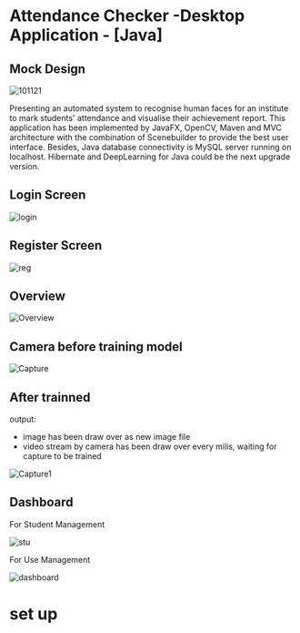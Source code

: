# Attendance Checker -Desktop Application - [Java]


## Mock Design

![101121](https://user-images.githubusercontent.com/27118779/141180476-72e3b8a4-0fb9-45bb-8e4e-140c00374997.png)


Presenting an automated system to recognise human faces for an institute to mark students' attendance and visualise their achievement report. This application has been implemented by JavaFX, OpenCV, Maven and MVC architecture with the combination of Scenebuilder to provide the best user interface. Besides, Java database connectivity is MySQL server running on localhost. Hibernate and DeepLearning for Java could be the next upgrade version.

## Login Screen

![login](https://user-images.githubusercontent.com/27118779/140927705-da3738ed-13d9-4d43-8868-8d378a4466fa.PNG)


## Register Screen

![reg](https://user-images.githubusercontent.com/27118779/140927764-0ac4162f-142d-4e00-9708-1254926642f5.PNG)

## Overview

![Overview](https://user-images.githubusercontent.com/27118779/140927848-11232048-cbba-449f-9731-c43853604614.png)

## Camera before training model

![Capture](https://user-images.githubusercontent.com/27118779/140928135-2e61e650-4552-4edc-a680-e35f6b697974.PNG)


## After trainned

output: 
- image has been draw over as new image file
- video stream by camera has been draw over every milis, waiting for capture to be trained

![Capture1](https://user-images.githubusercontent.com/27118779/140928241-436cac1f-02d4-489e-8995-fc00c2d6ee20.PNG)

## Dashboard

For Student Management

![stu](https://user-images.githubusercontent.com/27118779/140928786-2c22cd8e-acc3-4280-a713-4ed823609c19.PNG)

For Use Management

![dashboard](https://user-images.githubusercontent.com/27118779/140929315-352bbf71-d5d0-425e-aa00-8a3c252fc17b.png)



# set up
